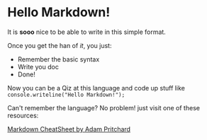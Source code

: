# Hello Markdown!

It is **sooo** nice to be able to write in this simple format.

Once you get the han of *it*, you just:

* Remember the basic syntax
* Write you doc
* Done!

Now you can be a Qiz at this language and code up stuff like `console.writeline("Hello Markdown!");`

Can't remember the language? No problem! just visit one of these resources:

[Markdown CheatSheet by Adam Pritchard](https://github.com/adam-p/markdown-here/wiki/Markdown-Cheatsheet)
